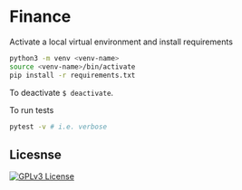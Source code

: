 # Finance

Activate a local virtual environment and install requirements
```bash
python3 -m venv <venv-name>
source <venv-name>/bin/activate
pip install -r requirements.txt
```

To deactivate `$ deactivate`.

To run tests
```bash
pytest -v # i.e. verbose
```



## Licesnse
[![GPLv3 License](https://img.shields.io/badge/License-GPL%20v3-yellow.svg)](https://opensource.org/licenses/)